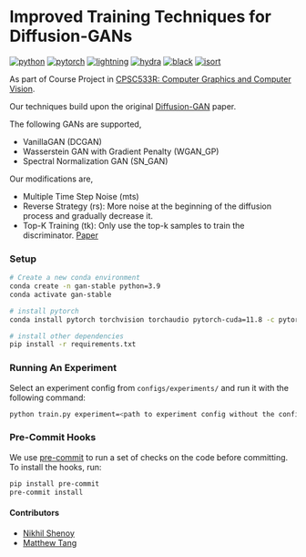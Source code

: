 # Improved Training Techniques for Diffusion-GANs

[![python](https://img.shields.io/badge/-Python_3.9-blue?logo=python&logoColor=white)](https://github.com/pre-commit/pre-commit)
[![pytorch](https://img.shields.io/badge/PyTorch_2.0+-ee4c2c?logo=pytorch&logoColor=white)](https://pytorch.org/get-started/locally/)
[![lightning](https://img.shields.io/badge/-Lightning_1.9.4-792ee5?logo=pytorchlightning&logoColor=white)](https://pytorchlightning.ai/)
[![hydra](https://img.shields.io/badge/Config-Hydra_1.3.1-89b8cd)](https://hydra.cc/)
[![black](https://img.shields.io/badge/Code%20Style-Black-black.svg?labelColor=gray)](https://black.readthedocs.io/en/stable/)
[![isort](https://img.shields.io/badge/%20imports-isort-%231674b1?style=flat&labelColor=ef8336)](https://pycqa.github.io/isort/) <br>

As part of Course Project in [CPSC533R: Computer Graphics and Computer Vision](https://www.cs.ubc.ca/~rhodin/2022_2023_CPSC_533R/).

Our techniques build upon the original [Diffusion-GAN](https://openreview.net/forum?id=HZf7UbpWHuA) paper.

The following GANs are supported,
* VanillaGAN (DCGAN)
* Wasserstein GAN with Gradient Penalty (WGAN_GP)
* Spectral Normalization GAN (SN_GAN)

Our modifications are,
* Multiple Time Step Noise (mts)
* Reverse Strategy (rs): More noise at the beginning of the diffusion process and gradually decrease it.
* Top-K Training (tk): Only use the top-k samples to train the discriminator. [Paper](https://arxiv.org/abs/2002.06224)

### Setup
```bash
# Create a new conda environment
conda create -n gan-stable python=3.9
conda activate gan-stable

# install pytorch
conda install pytorch torchvision torchaudio pytorch-cuda=11.8 -c pytorch -c nvidia

# install other dependencies
pip install -r requirements.txt
```

### Running An Experiment
Select an experiment config from `configs/experiments/` and run it with the following command:
```bash
python train.py experiment=<path to experiment config without the configs/experiment prefix>
```

### Pre-Commit Hooks
We use [pre-commit](https://pre-commit.com/) to run a set of checks on the code before committing. To install the hooks, run:
```bash
pip install pre-commit
pre-commit install
```

#### Contributors
- [Nikhil Shenoy](https://github.com/shenoynikhil)
- [Matthew Tang](https://github.com/Goulustis)


